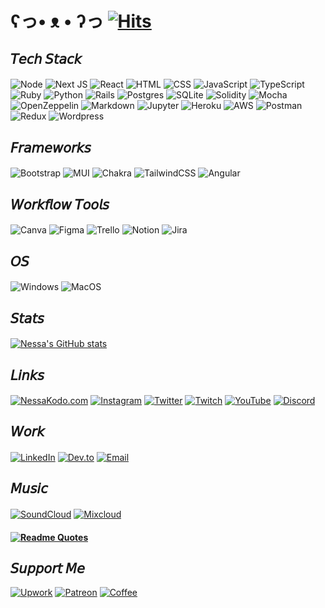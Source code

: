 # ʕっ• ᴥ • ʔっ [![Hits](https://hits.seeyoufarm.com/api/count/incr/badge.svg?url=https%3A%2F%2Fgithub.com%2Fgjbae1212%2Fhit-counter&count_bg=%23000000&title_bg=%23555555&icon=&icon_color=%23E7E7E7&title=hits&edge_flat=false)](https://hits.seeyoufarm.com)

## 𝘛𝘦𝘤𝘩 𝘚𝘵𝘢𝘤𝘬

#### 
![Node](https://img.shields.io/badge/Node.js-000000?style=for-the-badge&logo=nodedotjs&logoColor=white)
![Next JS](https://img.shields.io/badge/Next-000000?style=for-the-badge&logo=next.js&logoColor=white)
![React](https://img.shields.io/badge/react-000000?style=for-the-badge&logo=react&logoColor=white)
![HTML](https://img.shields.io/badge/HTML5-000000?style=for-the-badge&logo=html5&logoColor=white)
![CSS](https://img.shields.io/badge/CSS3-000000?style=for-the-badge&logo=css3&logoColor=white)
![JavaScript](https://img.shields.io/badge/javascript-000000?style=for-the-badge&logo=javascript&logoColor=white)
![TypeScript](https://img.shields.io/badge/TypeScript-000000?style=for-the-badge&logo=typescript&logoColor=white)
![Ruby](https://img.shields.io/badge/ruby-000000?style=for-the-badge&logo=ruby&logoColor=white)
![Python](https://img.shields.io/badge/Python-000000?style=for-the-badge&logo=python&logoColor=white)
![Rails](https://img.shields.io/badge/rails-000000?style=for-the-badge&logo=ruby-on-rails&logoColor=white)
![Postgres](https://img.shields.io/badge/postgres-000000?style=for-the-badge&logo=postgresql&logoColor=white)
![SQLite](https://img.shields.io/badge/sqlite-000000?style=for-the-badge&logo=sqlite&logoColor=white)
![Solidity](https://img.shields.io/badge/Solidity-000000?style=for-the-badge&logo=solidity&logoColor=white)
![Mocha](https://img.shields.io/badge/Mocha-000000?style=for-the-badge&logo=Mocha&logoColor=white)
![OpenZeppelin](https://img.shields.io/badge/OpenZeppelin-000000?logo=OpenZeppelin&logoColor=fff&style=for-the-badge)
![Markdown](https://img.shields.io/badge/markdown-000000?style=for-the-badge&logo=markdown&logoColor=white)
![Jupyter](https://img.shields.io/badge/Jupyter-000000?&style=for-the-badge&logo=Jupyter&logoColor=white)
![Heroku](https://img.shields.io/badge/heroku-000000?style=for-the-badge&logo=heroku&logoColor=white)
![AWS](https://img.shields.io/badge/Amazon_AWS-000000?style=for-the-badge&logo=amazonaws&logoColor=white)
![Postman](https://img.shields.io/badge/Postman-000000?style=for-the-badge&logo=Postman&logoColor=white)
![Redux](https://img.shields.io/badge/Redux-000000?style=for-the-badge&logo=redux&logoColor=white)
![Wordpress](https://img.shields.io/badge/Wordpress-000000?style=for-the-badge&logo=wordpress&logoColor=white)


## 𝘍𝘳𝘢𝘮𝘦𝘸𝘰𝘳𝘬𝘴

#### 
![Bootstrap](https://img.shields.io/badge/bootstrap-000000?style=for-the-badge&logo=bootstrap&logoColor=white)
![MUI](https://img.shields.io/badge/Material%20UI-000000?style=for-the-badge&logo=mui&logoColor=white)
![Chakra](https://img.shields.io/badge/Chakra--UI-000000?style=for-the-badge&logo=chakra-ui&logoColor=white)
![TailwindCSS](https://img.shields.io/badge/tailwindcss-000000?style=for-the-badge&logo=tailwind-css&logoColor=white)
![Angular](https://img.shields.io/badge/Angular-000000?style=for-the-badge&logo=angular&logoColor=white)


## 𝘞𝘰𝘳𝘬𝘧𝘭𝘰𝘸 𝘛𝘰𝘰𝘭𝘴

#### 
![Canva](https://img.shields.io/badge/Canva-000000?style=for-the-badge&logo=Canva&logoColor=white)
![Figma](https://img.shields.io/badge/Figma-000000?style=for-the-badge&logo=figma&logoColor=white)
![Trello](https://img.shields.io/badge/Trello-000000?style=for-the-badge&logo=trello&logoColor=white)
![Notion](https://img.shields.io/badge/Notion-000000?style=for-the-badge&logo=notion&logoColor=white)
![Jira](https://img.shields.io/badge/Jira-000000?style=for-the-badge&logo=Jira&logoColor=white)

## 𝘖𝘚

#### 
![Windows](https://img.shields.io/badge/Windows-000000?style=for-the-badge&logo=windows&logoColor=white)
![MacOS](https://img.shields.io/badge/mac%20os-000000?style=for-the-badge&logo=apple&logoColor=white)

## 𝘚𝘵𝘢𝘵𝘴

#### 

[![Nessa's GitHub stats](https://github-readme-stats.vercel.app/api?username=nessakodo&count_private=true&show_icons=true&theme=tokyonight)](https://github.com/nessakodo/github-readme-stats)


<!-- ![Stats](https://github-readme-stats.herokuapp.com/?user=nessakodo&theme=synthwave) -->
<!-- ![Streaks](https://github-readme-streak-stats.herokuapp.com/?user=nessakodo&theme=tokyonight) -->
<!-- [![Top Langs](https://github-readme-stats.herokuapp.com/?user=nessakodo&layout=compact&theme=synthwave) -->


## 𝘓𝘪𝘯𝘬𝘴

#### 
[![NessaKodo.com](https://img.shields.io/badge/nessakodo.com-000000?style=for-the-badge&logo=About.me&logoColor=white)](https://www.nessakodo.com)
[![Instagram](https://img.shields.io/badge/Instagram-000000?style=for-the-badge&logo=instagram&logoColor=white)](https://www.instagram.com/nessakodo/)
[![Twitter](https://img.shields.io/badge/Twitter-000000?style=for-the-badge&logo=twitter&logoColor=white)](https://twitter.com/NessaKodo)
[![Twitch](https://img.shields.io/badge/Twitch-000000?style=for-the-badge&logo=twitch&logoColor=white)](https://www.twitch.tv/nessakodo)
[![YouTube](https://img.shields.io/badge/YouTube-000000?style=for-the-badge&logo=youtube&logoColor=white)](https://www.youtube.com/channel/UCWZbQMDx7YjkRh6M8bkrbIA)
[![Discord](https://img.shields.io/badge/Discord-000000?style=for-the-badge&logo=discord&logoColor=white)](https://discord.gg/KPsWXyK9cz)


## 𝘞𝘰𝘳𝘬

####
[![LinkedIn](https://img.shields.io/badge/LinkedIn-000000?style=for-the-badge&logo=linkedin&logoColor=white)](https://www.linkedin.com/in/nessakodo/)
[![Dev.to](https://img.shields.io/badge/dev.to-000000?style=for-the-badge&logo=dev.to&logoColor=white)](https://dev.to/nessakodo)
[![Email](https://img.shields.io/badge/Gmail-000000?style=for-the-badge&logo=gmail&logoColor=white)](mailto:nessakodo@gmail.com)


## 𝘔𝘶𝘴𝘪𝘤

#### 

[![SoundCloud](https://img.shields.io/badge/SoundCloud-000000?style=for-the-badge&logo=soundcloud&logoColor=white)](https://soundcloud.com/nessakodo)
[![Mixcloud](https://img.shields.io/badge/mix%20cloud-000000?style=for-the-badge&logo=mixcloud&logoColor=white)](https://www.mixcloud.com/nessakodo/)



####
#### [![Readme Quotes](https://quotes-github-readme.vercel.app/api?type=horizontal&theme=tokyonight&quote=Don’t+think+you+are,+know+you+are.&author=Morpheus)](https://github.com/piyushsuthar/github-readme-quotes)


## 𝘚𝘶𝘱𝘱𝘰𝘳𝘵 𝘔𝘦

[![Upwork](https://img.shields.io/badge/UpWork-000000?style=for-the-badge&logo=Upwork&logoColor=white)](https://www.upwork.com/freelancers/~01bfd66cd60c9efc0a?viewMode=1)
[![Patreon](https://img.shields.io/badge/Patreon-000000?style=for-the-badge&logo=patreon&logoColor=white)](https://www.patreon.com/nessakodo)
[![Coffee](https://img.shields.io/badge/Buy_Me_A_Coffee-000000?style=for-the-badge&logo=buy-me-a-coffee&logoColor=white)](https://www.buymeacoffee.com/nessakodo?new=1)